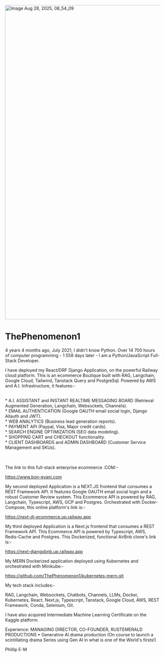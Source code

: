
<img width="1536" height="1024" alt="Image Aug 28, 2025, 08_54_09" src="https://github.com/user-attachments/assets/2c2ab6d5-1bc4-492c-b325-1811b79f4bb4" />

# ThePhenomenon1

4 years 4 months ago, July 2021, I didn't know Python. Over 14 700 hours of computer programming - 1 558 days later - I am a Python/JavaScript Full-Stack Developer.

I have deployed my React/DRF Django Application, on the powerful Railway cloud platform. 
This is an ecommerce Boutique built with RAG, Langchain, Google Cloud, Tailwind, Tanstack Query and PostgreSql. Powered by AWS and A.I. Infrastructure, it features:-

<br>
* A.I. ASSISTANT and INSTANT REALTIME MESSAGING BOARD (Retrieval Augmented Generation, Langchain, Websockets, Channels).

<br>
* EMAIL AUTHENTICATION (Google OAUTH email social login, Django Allauth and JWT).

<br>
* WEB ANALYTICS (Business lead generation reports).

<br>
* PAYMENT API (Paypal, Visa, Major credit cards).

<br>
* SEARCH ENGINE OPTIMIZATION (SEO data modeling).

<br>
* SHOPPING CART and CHECKOUT functionality.

<br>
* CLIENT DASHBOARDS and ADMIN DASHBOARD (Customer Service Management and SKUs).

\
\
The link to this full-stack enterprise ecommerce .COM:-

https://www.bon-evani.com

My second deployed Application is a NEXT.JS frontend that consumes a REST Framework API.
It features Google OAUTH email social login and a robust Customer Review system.
This Ecommerce API is powered by RAG, Langchain, Typescript, AWS, GCP and Postgres.
Orchestrated with Docker-Compose, this online platform's link is:-

https://next-dj-ecommerce.up.railway.app

My third deployed Application is a Next.js frontend that consumes a REST Framework API. 
This Ecommerce API is powered by Typescript, AWS, Redis-Cache and Postgres.
This Dockerized, functional AirBnb clone's link is:-

https://next-djangobnb.up.railway.app

My MERN Dockerized application deployed using Kubernetes and orchestrated with Minikube:-

https://github.com/ThePhenomenon1/kubernetes-mern.git

My tech stack includes:-

RAG,
Langchain,
Websockets,
Chatbots,
Channels,
LLMs,
Docker,
Kubernetes,
React,
Next.js,
Typescript,
Tanstack,
Google Cloud,
AWS,
REST Framework,
Conda,
Selenium,
Git.

I have also acquired Intermediate Machine Learning Certificate on the Kaggle platform.

Experience: MANAGING DIRECTOR, CO-FOUNDER, RUSTEMERALD PRODUCTIONS
•	Generative AI drama production (On course to launch a scintillating drama Series using Gen AI in what is one of the World's firsts!)


Phillip E-M
